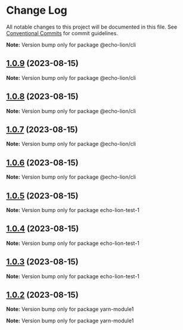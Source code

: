 # Change Log

All notable changes to this project will be documented in this file.
See [Conventional Commits](https://conventionalcommits.org) for commit guidelines.



**Note:** Version bump only for package @echo-lion/cli





## [1.0.9](https://github.com/xyclr/echo-lion/compare/v1.0.8...v1.0.9) (2023-08-15)

**Note:** Version bump only for package @echo-lion/cli





## [1.0.8](https://github.com/xyclr/echo-lion/compare/v1.0.7...v1.0.8) (2023-08-15)

**Note:** Version bump only for package @echo-lion/cli





## [1.0.7](https://github.com/xyclr/echo-lion/compare/v1.0.6...v1.0.7) (2023-08-15)

**Note:** Version bump only for package @echo-lion/cli





## [1.0.6](https://github.com/xyclr/echo-lion/compare/v1.0.5...v1.0.6) (2023-08-15)

**Note:** Version bump only for package @echo-lion/cli





## [1.0.5](https://github.com/xyclr/echo-lion/compare/v1.0.4...v1.0.5) (2023-08-15)

**Note:** Version bump only for package echo-lion-test-1





## [1.0.4](https://github.com/xyclr/echo-lion/compare/v1.0.3...v1.0.4) (2023-08-15)

**Note:** Version bump only for package echo-lion-test-1





## [1.0.3](https://gitee.com/xyclr/echo-lion/compare/v1.0.2...v1.0.3) (2023-08-15)

**Note:** Version bump only for package echo-lion-test-1





## [1.0.2](https://gitee.com/xyclr/echo-lion/compare/v1.0.1...v1.0.2) (2023-08-15)

**Note:** Version bump only for package yarn-module1







**Note:** Version bump only for package yarn-module1
